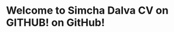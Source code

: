 <html>
<head>
<body>
  <h1>Welcome to <strong>Simcha Dalva CV on GITHUB!</strong> on GitHub!</h1>
  </body>
</html>
